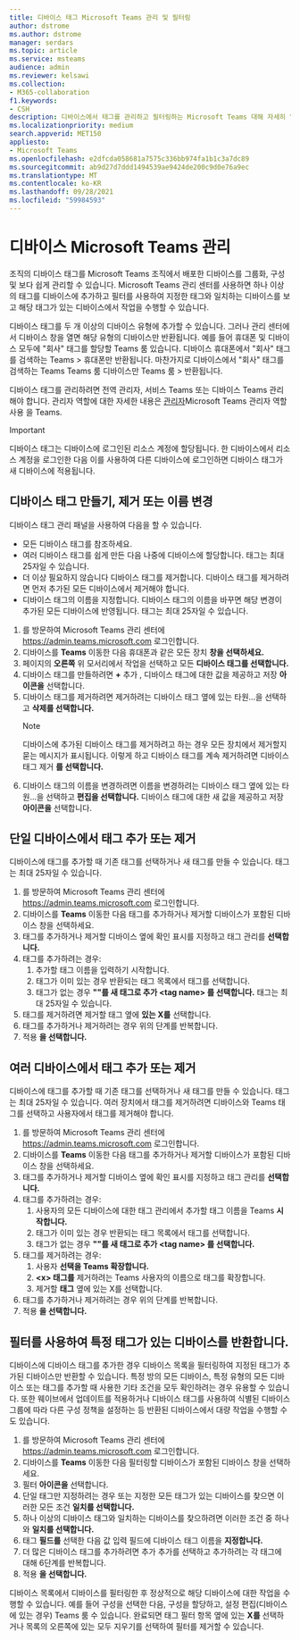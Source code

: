 ```yaml
---
title: 디바이스 태그 Microsoft Teams 관리 및 필터링
author: dstrome
ms.author: dstrome
manager: serdars
ms.topic: article
ms.service: msteams
audience: admin
ms.reviewer: kelsawi
ms.collection:
- M365-collaboration
f1.keywords:
- CSH
description: 디바이스에서 태그를 관리하고 필터링하는 Microsoft Teams 대해 자세히 알아보습니다.
ms.localizationpriority: medium
search.appverid: MET150
appliesto:
- Microsoft Teams
ms.openlocfilehash: e2dfcda058681a7575c336bb974fa1b1c3a7dc89
ms.sourcegitcommit: ab9d27d7ddd1494539ae9424de200c9d0e76a9ec
ms.translationtype: MT
ms.contentlocale: ko-KR
ms.lasthandoff: 09/28/2021
ms.locfileid: "59984593"
---
```

# <a name="manage-microsoft-teams-device-tags"></a>디바이스 Microsoft Teams 관리

조직의 디바이스 태그를 Microsoft Teams 조직에서 배포한 디바이스를 그룹화, 구성 및 보다 쉽게 관리할 수 있습니다. Microsoft Teams 관리 센터를 사용하면 하나 이상의 태그를 디바이스에 추가하고 필터를 사용하여 지정한 태그와 일치하는 디바이스를 보고 해당 태그가 있는 디바이스에서 작업을 수행할 수 있습니다.

디바이스 태그를 두 개 이상의 디바이스 유형에 추가할 수 있습니다. 그러나 관리 센터에서 디바이스 창을 열면 해당 유형의 디바이스만 반환됩니다. 예를 들어 휴대폰 및 디바이스 모두에 "회사" 태그를 할당할 Teams 룸 있습니다. 디바이스 휴대폰에서 "회사" 태그를 검색하는 Teams  >  휴대폰만 반환됩니다. 마찬가지로 디바이스에서 "회사" 태그를 검색하는 Teams Teams 룸 디바이스만 Teams 룸   >  반환됩니다.

디바이스 태그를 관리하려면 전역 관리자, 서비스 Teams 또는 디바이스 Teams 관리해야 합니다. 관리자 역할에 대한 자세한 내용은 [관리자](../using-admin-roles.md)Microsoft Teams 관리자 역할 사용 을 Teams.

> [!IMPORTANT]
> 디바이스 태그는 디바이스에 로그인된 리소스 계정에 할당됩니다. 한 디바이스에서 리소스 계정을 로그인한 다음 이를 사용하여 다른 디바이스에 로그인하면 디바이스 태그가 새 디바이스에 적용됩니다.

## <a name="create-remove-or-rename-device-tags"></a>디바이스 태그 만들기, 제거 또는 이름 변경

디바이스 태그 관리 패널을 사용하여 다음을 할 수 있습니다.

- 모든 디바이스 태그를 참조하세요.
- 여러 디바이스 태그를 쉽게 만든 다음 나중에 디바이스에 할당합니다. 태그는 최대 25자일 수 있습니다.
- 더 이상 필요하지 않습니다 디바이스 태그를 제거합니다. 디바이스 태그를 제거하려면 먼저 추가된 모든 디바이스에서 제거해야 합니다.
- 디바이스 태그의 이름을 지정합니다. 디바이스 태그의 이름을 바꾸면 해당 변경이 추가된 모든 디바이스에 반영됩니다. 태그는 최대 25자일 수 있습니다.

1. 를 방문하여 Microsoft Teams 관리 센터에 https://admin.teams.microsoft.com 로그인합니다.
2. 디바이스를 **Teams** 이동한 다음 휴대폰과 같은 모든 장치 **창을 선택하세요.**
3. 페이지의 **오른쪽** 위 모서리에서 작업을 선택하고 모든 **디바이스 태그를 선택합니다.**
4. 디바이스 태그를 만들하려면 **+** 추가 , 디바이스 태그에 대한 값을 제공하고 저장 **아이콘을** 선택합니다.
5. 디바이스 태그를 제거하려면 제거하려는  디바이스 태그 옆에 있는 타원...을 선택하고 **삭제를 선택합니다.**
    > [!NOTE]
    > 디바이스에 추가된 디바이스 태그를 제거하려고 하는 경우 모든 장치에서 제거할지 묻는 메시지가 표시됩니다. 이렇게 하고 디바이스 태그를 계속 제거하려면 디바이스 태그 제거 **를 선택합니다.**
6. 디바이스 태그의 이름을 변경하려면 이름을 변경하려는 디바이스 태그 옆에 있는 타원...을 선택하고 **편집을 선택합니다.**  디바이스 태그에 대한 새 값을 제공하고 저장 **아이콘을** 선택합니다.

## <a name="add-or-remove-tags-on-a-single-device"></a>단일 디바이스에서 태그 추가 또는 제거

디바이스에 태그를 추가할 때 기존 태그를 선택하거나 새 태그를 만들 수 있습니다. 태그는 최대 25자일 수 있습니다.

1. 를 방문하여 Microsoft Teams 관리 센터에 https://admin.teams.microsoft.com 로그인합니다.
2. 디바이스를 **Teams** 이동한 다음 태그를 추가하거나 제거할 디바이스가 포함된 디바이스 창을 선택하세요.
3. 태그를 추가하거나 제거할 디바이스 옆에 확인 표시를 지정하고 태그 관리를 **선택합니다.**
4. 태그를 추가하려는 경우:
    1. 추가할 태그 이름을 입력하기 시작합니다.
    2. 태그가 이미 있는 경우 반환되는 태그 목록에서 태그를 선택합니다.
    3. 태그가 없는 경우 **""를 새 태그로 추가 \<tag name> 를 선택합니다.** 태그는 최대 25자일 수 있습니다.
5. 태그를 제거하려면 제거할 태그 옆에 **있는 X를** 선택합니다.
6. 태그를 추가하거나 제거하려는 경우 위의 단계를 반복합니다.
7. 적용 **을 선택합니다.**

## <a name="add-or-remove-tags-on-multiple-devices"></a>여러 디바이스에서 태그 추가 또는 제거

디바이스에 태그를 추가할 때 기존 태그를 선택하거나 새 태그를 만들 수 있습니다. 태그는 최대 25자일 수 있습니다. 여러 장치에서 태그를 제거하려면 디바이스와 Teams 태그를 선택하고 사용자에서 태그를 제거해야 합니다.

1. 를 방문하여 Microsoft Teams 관리 센터에 https://admin.teams.microsoft.com 로그인합니다.
2. 디바이스를 **Teams** 이동한 다음 태그를 추가하거나 제거할 디바이스가 포함된 디바이스 창을 선택하세요.
3. 태그를 추가하거나 제거할 디바이스 옆에 확인 표시를 지정하고 태그 관리를 **선택합니다.**
4. 태그를 추가하려는 경우:
    1. 사용자의 모든 디바이스에 대한 태그 관리에서 추가할 태그 이름을 Teams **시작합니다.**
    2. 태그가 이미 있는 경우 반환되는 태그 목록에서 태그를 선택합니다.
    3. 태그가 없는 경우 **""를 새 태그로 추가 \<tag name> 를 선택합니다.**
5. 태그를 제거하려는 경우:
    1. 사용자 **선택을 Teams 확장합니다.**
    2. **\<x> 태그를** 제거하려는 Teams 사용자의 이름으로 태그를 확장합니다.
    3. 제거할 **태그** 옆에 있는 X를 선택합니다.
6. 태그를 추가하거나 제거하려는 경우 위의 단계를 반복합니다.
7. 적용 **을 선택합니다.**

## <a name="use-filters-to-return-devices-with-a-specific-tag"></a>필터를 사용하여 특정 태그가 있는 디바이스를 반환합니다.

디바이스에 디바이스 태그를 추가한 경우 디바이스 목록을 필터링하여 지정된 태그가 추가된 디바이스만 반환할 수 있습니다. 특정 방의 모든 디바이스, 특정 유형의 모든 디바이스 또는 태그를 추가할 때 사용한 기타 조건을 모두 확인하려는 경우 유용할 수 있습니다. 또한 웨이브에서 업데이트를 적용하거나 디바이스 태그를 사용하여 식별된 디바이스 그룹에 따라 다른 구성 정책을 설정하는 등 반환된 디바이스에서 대량 작업을 수행할 수도 있습니다.

1. 를 방문하여 Microsoft Teams 관리 센터에 https://admin.teams.microsoft.com 로그인합니다.
2. 디바이스를 **Teams** 이동한 다음 필터링할 디바이스가 포함된 디바이스 창을 선택하세요.
3. 필터 **아이콘을** 선택합니다.
4. 단일 태그만 지정하려는 경우 또는 지정한 모든 태그가 있는 디바이스를 찾으면 이러한 모든 조건 **일치를 선택합니다.**
5. 하나 이상의 디바이스 태그와 일치하는 디바이스를 찾으하려면 이러한 조건 중 하나와 **일치를 선택합니다.**
6. 태그 **필드를** 선택한 다음 값 입력 필드에 디바이스 태그 이름을 **지정합니다.**
7. 더 많은 디바이스 태그를 추가하려면  추가 추가를 선택하고 추가하려는 각 태그에 대해 6단계를 반복합니다.
8. 적용 **을 선택합니다.**

디바이스 목록에서 디바이스를 필터링한 후 정상적으로 해당 디바이스에 대한 작업을 수행할 수 있습니다. 예를 들어 구성을 선택한 다음, 구성을 할당하고, 설정 편집(디바이스에 있는 경우) Teams 룸 수 있습니다. 완료되면 태그 필터 항목 옆에 있는 **X를** 선택하거나 목록의 오른쪽에 있는  모두 지우기를 선택하여 필터를 제거할 수 있습니다. 
